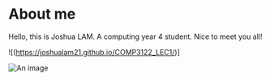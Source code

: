 # About me

Hello, this is Joshua LAM. A computing year 4 student. Nice to meet you all!

![(https://joshualam21.github.io/COMP3122_LEC1/)]

![An image](https://blogger.googleusercontent.com/img/b/R29vZ2xl/AVvXsEjebxknCbWJyGS5Q4tkUxX9sNflZhfWzCdZthQSlcaIae2QyecQI03cF9chXhanxu9eLR7g5dN3fXZS7VZUVu5lCccep72ZwPONQAUfaFz5LiNll3QiAaIB9TdvTumQqgzL0zJc-qTxru0/w1200-h630-p-k-no-nu/Beautiful+Norwegian+Forest+Cat_edited.jpg)

